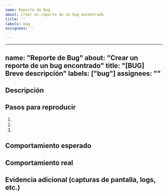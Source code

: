 ```yaml
---
name: Reporte de Bug
about: Crear un reporte de un bug encontrado
title: ''
labels: bug
assignees: ''

---
```


---
name: "Reporte de Bug"
about: "Crear un reporte de un bug encontrado"
title: "[BUG] Breve descripción"
labels: ["bug"]
assignees: ""
---

## Descripción
<!-- Explica el bug encontrado con el mayor detalle posible -->

## Pasos para reproducir
1.  
2.  
3.  

## Comportamiento esperado
<!-- Describe qué debería pasar en lugar de lo que ocurre -->

## Comportamiento real
<!-- Describe lo que realmente ocurre -->

## Evidencia adicional (capturas de pantalla, logs, etc.)
<!-- Adjunta archivos o capturas si es posible -->
